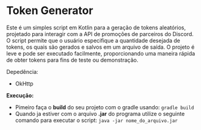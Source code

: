 # Token Generator
Este é um simples script em Kotlin para a geração de tokens aleatórios, projetado para interagir com a API de promoções de parceiros do Discord. O script permite que o usuário especifique a quantidade desejada de tokens, os quais são gerados e salvos em um arquivo de saída. O projeto é leve e pode ser executado facilmente, proporcionando uma maneira rápida de obter tokens para fins de teste ou demonstração.

Depedência:
- OkHttp

**Execução:**
- Pimeiro faça o **build** do seu projeto com o gradle usando: ``gradle build``
- Quando ja estiver com o arquivo **.jar** do programa utilize o seguinte comando para executar o script:
``java -jar nome_do_arquivo.jar``